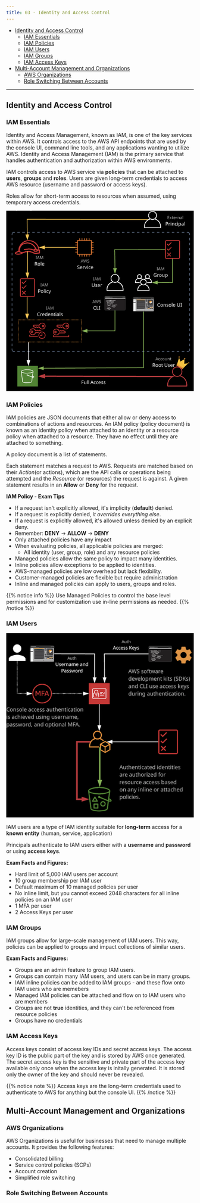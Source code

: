 ```yaml
---
title: 03 - Identity and Access Control
---
```


- [Identity and Access Control](#identity-and-access-control)
  - [IAM Essentials](#iam-essentials)
  - [IAM Policies](#iam-policies)
  - [IAM Users](#iam-users)
  - [IAM Groups](#iam-groups)
  - [IAM Access Keys](#iam-access-keys)
- [Multi-Account Management and Organizations](#multi-account-management-and-organizations)
  - [AWS Organizations](#aws-organizations)
  - [Role Switching Between Accounts](#role-switching-between-accounts)

---

## Identity and Access Control

### IAM Essentials
Identity and Access Management, known as IAM, is one of the key services within AWS. It controls access to the AWS API endpoints that are used by the console UI, command line tools, and any applications wanting to utilize AWS. Identity and Access Management (IAM) is the primary service that handles authentication and authorization within AWS environments.

IAM controls access to AWS service via **policies** that can be attached to **users**, **groups** and **roles**. Users are given long-term credentials to access AWS resource (username and password or access keys).

Roles allow for short-term access to resources when assumed, using temporary access credentials.

![Identity And Access Management](/images/AWS_Certified_Solutions_Architect/IAM.jpg)

### IAM Policies

IAM policies are JSON documents that either allow or deny access to combinations of actions and resources. An IAM policy (policy document) is known as an identity policy when attached to an identity or a resource policy when attached to a resource. They have no effect until they are attached to something.

A policy document is a list of statements.

Each statement matches a request to AWS. Requests are matched based on their *Action*(or actions), which are the API calls or operations being attempted and the *Resource* (or resources) the request is against. A given statement results in an **Allow** or **Deny** for the request.

**IAM Policy - Exam Tips**

* If a request isn't explicitly allowed, it's implicity (**default**) denied.
* If a request is explicitly denied, *it overrides everything else*.
* If a request is explicitly allowed, it's allowed unless denied by an explicit deny.
* Remember: **DENY** -> **ALLOW** -> **DENY**
* Only attached policies have any impact
* When evaluating policies, all applicable policies are merged:
  * All identity (user, group, role) and any resource policies
* Managed policies allow the same policy to impact many identities.
* Inline policies allow exceptions to be applied to identities.
* AWS-managed policies are low overhead but lack flexibility.
* Customer-managed policies are flexible but require administration
* Inline and managed policies can apply to users, groups and roles.

{{% notice info %}}
Use Managed Policies to control the base level permissions and for customization use in-line permissions as needed.
{{% /notice %}}

### IAM Users

![Identity And Access Management - Users](/images/AWS_Certified_Solutions_Architect/IAM_Users.jpg)

IAM users are a type of IAM identity suitable for **long-term** access for a **known entity** (human, service, application)

Principals authenticate to IAM users either with a **username** and **password** or using **access keys**.

**Exam Facts and Figures:**

* Hard limit of 5,000 IAM users per account
* 10 group membership per IAM user
* Default maximum of 10 managed policies per user
* No inline limit, but you cannot exceed 2048 characters for all inline policies on an IAM user
* 1 MFA per user
* 2 Access Keys per user

### IAM Groups

IAM groups allow for large-scale management of IAM users. This way, policies can be applied to groups and impact collections of similar users.

**Exam Facts and Figures:**

* Groups are an admin feature to group IAM users.
* Groups can contain many IAM users, and users can be in many groups.
* IAM inline policies can be added to IAM groups - and these flow onto IAM users who are memebers
* Managed IAM policies can be attached and flow on to IAM users who are members
* Groups are not **true** identities, and they can't be referenced from resource policies
* Groups have no credentials

### IAM Access Keys

Access keys consist of access key IDs and secret access keys. The access key ID is the public part of the key and is stored by AWS once generated. The secret access key is the sensitive and private part of the access key available only once when the access key is initally generated. It is stored only the owner of the key and should never be revealed.

{{% notice note %}}
Access keys are the long-term credentials used to authenticate to AWS for anything but the console UI.
{{% /notice %}}

## Multi-Account Management and Organizations

### AWS Organizations

AWS Organizations is useful for businesses that need to manage multiple accounts. It provides the following features:

* Consolidated billing
* Service control policies (SCPs)
* Account creation
* Simplified role switching

### Role Switching Between Accounts

